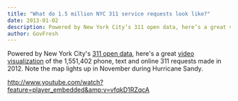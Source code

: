 ```yaml
---
title: "What do 1.5 million NYC 311 service requests look like?"
date: 2013-01-02
description: Powered by New York City’s 311 open data, here’s a great video visualization of the 1,551,402 phone, text and online 311 requests made in 2012.
author: GovFresh
---
```


Powered by New York City's <a href="http://data.cityofnewyork.us">311 open data</a>, here's a great <a href="http://nycopendata.tumblr.com/post/39503047188/what-do-1-551-402-service-requests-look-like">video visualization</a> of the 1,551,402 phone, text and online 311 requests made in 2012. Note the map lights up in November during Hurricane Sandy.

http://www.youtube.com/watch?feature=player_embedded&amp;v=vfqkD1RZqcA

